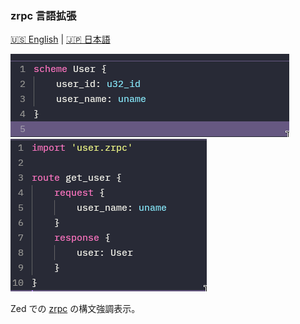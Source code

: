 ### zrpc 言語拡張

[🇺🇸 English](README.md) | [🇯🇵 日本語](README_jap.md)

<img src="assets/scheme_preview.png">
<img src="assets/route_preview.png">

Zed での [zrpc](https://github.com/Akzestia/zrpc.git) の構文強調表示。

